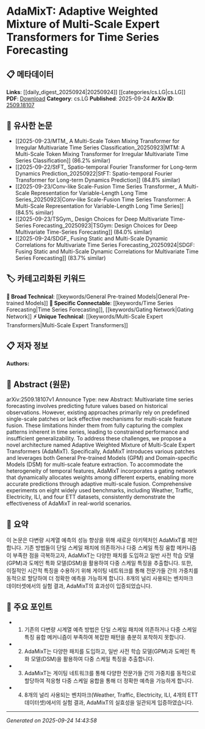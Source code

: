 <!-- KEYWORD_LINKING_METADATA:
{
  "processed_timestamp": "2025-09-24T14:43:58.371280",
  "vocabulary_version": "1.0",
  "selected_keywords": [
    "Multi-Scale Expert Transformers",
    "Time Series Forecasting",
    "Gating Network",
    "General Pre-trained Models"
  ],
  "rejected_keywords": [],
  "similarity_scores": {
    "Multi-Scale Expert Transformers": 0.8,
    "Time Series Forecasting": 0.85,
    "Gating Network": 0.78,
    "General Pre-trained Models": 0.7
  },
  "extraction_method": "AI_prompt_based",
  "budget_applied": true,
  "candidates_json": {
    "candidates": [
      {
        "surface": "Multi-Scale Expert Transformers",
        "canonical": "Multi-Scale Expert Transformers",
        "aliases": [
          "AdaMixT"
        ],
        "category": "unique_technical",
        "rationale": "This term represents a novel architecture specifically designed for time series forecasting, which is central to the paper's contribution.",
        "novelty_score": 0.85,
        "connectivity_score": 0.65,
        "specificity_score": 0.88,
        "link_intent_score": 0.8
      },
      {
        "surface": "Time Series Forecasting",
        "canonical": "Time Series Forecasting",
        "aliases": [
          "TSF"
        ],
        "category": "specific_connectable",
        "rationale": "A key application domain of the proposed method, linking to broader research in predictive modeling.",
        "novelty_score": 0.4,
        "connectivity_score": 0.9,
        "specificity_score": 0.7,
        "link_intent_score": 0.85
      },
      {
        "surface": "Gating Network",
        "canonical": "Gating Network",
        "aliases": [
          "Dynamic Gating"
        ],
        "category": "specific_connectable",
        "rationale": "This mechanism is crucial for the adaptive feature of the model, enhancing its connectivity with other adaptive systems.",
        "novelty_score": 0.55,
        "connectivity_score": 0.75,
        "specificity_score": 0.78,
        "link_intent_score": 0.78
      },
      {
        "surface": "General Pre-trained Models",
        "canonical": "General Pre-trained Models",
        "aliases": [
          "GPM"
        ],
        "category": "broad_technical",
        "rationale": "These models are widely used in machine learning, providing a link to pre-existing knowledge bases.",
        "novelty_score": 0.3,
        "connectivity_score": 0.85,
        "specificity_score": 0.6,
        "link_intent_score": 0.7
      }
    ],
    "ban_list_suggestions": [
      "method",
      "experiment",
      "performance"
    ]
  },
  "decisions": [
    {
      "candidate_surface": "Multi-Scale Expert Transformers",
      "resolved_canonical": "Multi-Scale Expert Transformers",
      "decision": "linked",
      "scores": {
        "novelty": 0.85,
        "connectivity": 0.65,
        "specificity": 0.88,
        "link_intent": 0.8
      }
    },
    {
      "candidate_surface": "Time Series Forecasting",
      "resolved_canonical": "Time Series Forecasting",
      "decision": "linked",
      "scores": {
        "novelty": 0.4,
        "connectivity": 0.9,
        "specificity": 0.7,
        "link_intent": 0.85
      }
    },
    {
      "candidate_surface": "Gating Network",
      "resolved_canonical": "Gating Network",
      "decision": "linked",
      "scores": {
        "novelty": 0.55,
        "connectivity": 0.75,
        "specificity": 0.78,
        "link_intent": 0.78
      }
    },
    {
      "candidate_surface": "General Pre-trained Models",
      "resolved_canonical": "General Pre-trained Models",
      "decision": "linked",
      "scores": {
        "novelty": 0.3,
        "connectivity": 0.85,
        "specificity": 0.6,
        "link_intent": 0.7
      }
    }
  ]
}
-->

# AdaMixT: Adaptive Weighted Mixture of Multi-Scale Expert Transformers for Time Series Forecasting

## 📋 메타데이터

**Links**: [[daily_digest_20250924|20250924]] [[categories/cs.LG|cs.LG]]
**PDF**: [Download](https://arxiv.org/pdf/2509.18107.pdf)
**Category**: cs.LG
**Published**: 2025-09-24
**ArXiv ID**: [2509.18107](https://arxiv.org/abs/2509.18107)

## 🔗 유사한 논문
- [[2025-09-23/MTM_ A Multi-Scale Token Mixing Transformer for Irregular Multivariate Time Series Classification_20250923|MTM: A Multi-Scale Token Mixing Transformer for Irregular Multivariate Time Series Classification]] (86.2% similar)
- [[2025-09-22/StFT_ Spatio-temporal Fourier Transformer for Long-term Dynamics Prediction_20250922|StFT: Spatio-temporal Fourier Transformer for Long-term Dynamics Prediction]] (84.8% similar)
- [[2025-09-23/Conv-like Scale-Fusion Time Series Transformer_ A Multi-Scale Representation for Variable-Length Long Time Series_20250923|Conv-like Scale-Fusion Time Series Transformer: A Multi-Scale Representation for Variable-Length Long Time Series]] (84.5% similar)
- [[2025-09-23/TSGym_ Design Choices for Deep Multivariate Time-Series Forecasting_20250923|TSGym: Design Choices for Deep Multivariate Time-Series Forecasting]] (84.0% similar)
- [[2025-09-24/SDGF_ Fusing Static and Multi-Scale Dynamic Correlations for Multivariate Time Series Forecasting_20250924|SDGF: Fusing Static and Multi-Scale Dynamic Correlations for Multivariate Time Series Forecasting]] (83.7% similar)

## 🏷️ 카테고리화된 키워드
**🧠 Broad Technical**: [[keywords/General Pre-trained Models|General Pre-trained Models]]
**🔗 Specific Connectable**: [[keywords/Time Series Forecasting|Time Series Forecasting]], [[keywords/Gating Network|Gating Network]]
**⚡ Unique Technical**: [[keywords/Multi-Scale Expert Transformers|Multi-Scale Expert Transformers]]

## 📋 저자 정보

**Authors:** 

## 📄 Abstract (원문)

arXiv:2509.18107v1 Announce Type: new 
Abstract: Multivariate time series forecasting involves predicting future values based on historical observations. However, existing approaches primarily rely on predefined single-scale patches or lack effective mechanisms for multi-scale feature fusion. These limitations hinder them from fully capturing the complex patterns inherent in time series, leading to constrained performance and insufficient generalizability. To address these challenges, we propose a novel architecture named Adaptive Weighted Mixture of Multi-Scale Expert Transformers (AdaMixT). Specifically, AdaMixT introduces various patches and leverages both General Pre-trained Models (GPM) and Domain-specific Models (DSM) for multi-scale feature extraction. To accommodate the heterogeneity of temporal features, AdaMixT incorporates a gating network that dynamically allocates weights among different experts, enabling more accurate predictions through adaptive multi-scale fusion. Comprehensive experiments on eight widely used benchmarks, including Weather, Traffic, Electricity, ILI, and four ETT datasets, consistently demonstrate the effectiveness of AdaMixT in real-world scenarios.

## 📝 요약

이 논문은 다변량 시계열 예측의 성능 향상을 위해 새로운 아키텍처인 AdaMixT를 제안합니다. 기존 방법들이 단일 스케일 패치에 의존하거나 다중 스케일 특징 융합 메커니즘이 부족한 점을 극복하고자, AdaMixT는 다양한 패치를 도입하고 일반 사전 학습 모델(GPM)과 도메인 특화 모델(DSM)을 활용하여 다중 스케일 특징을 추출합니다. 또한, 이질적인 시간적 특징을 수용하기 위해 게이팅 네트워크를 통해 전문가들 간의 가중치를 동적으로 할당하여 더 정확한 예측을 가능하게 합니다. 8개의 널리 사용되는 벤치마크 데이터셋에서의 실험 결과, AdaMixT의 효과성이 입증되었습니다.

## 🎯 주요 포인트

- 1. 기존의 다변량 시계열 예측 방법은 단일 스케일 패치에 의존하거나 다중 스케일 특징 융합 메커니즘이 부족하여 복잡한 패턴을 충분히 포착하지 못합니다.
- 2. AdaMixT는 다양한 패치를 도입하고, 일반 사전 학습 모델(GPM)과 도메인 특화 모델(DSM)을 활용하여 다중 스케일 특징을 추출합니다.
- 3. AdaMixT는 게이팅 네트워크를 통해 다양한 전문가들 간의 가중치를 동적으로 할당하여 적응형 다중 스케일 융합을 통해 더 정확한 예측을 가능하게 합니다.
- 4. 8개의 널리 사용되는 벤치마크(Weather, Traffic, Electricity, ILI, 4개의 ETT 데이터셋)에서의 실험 결과, AdaMixT의 실효성을 일관되게 입증하였습니다.


---

*Generated on 2025-09-24 14:43:58*